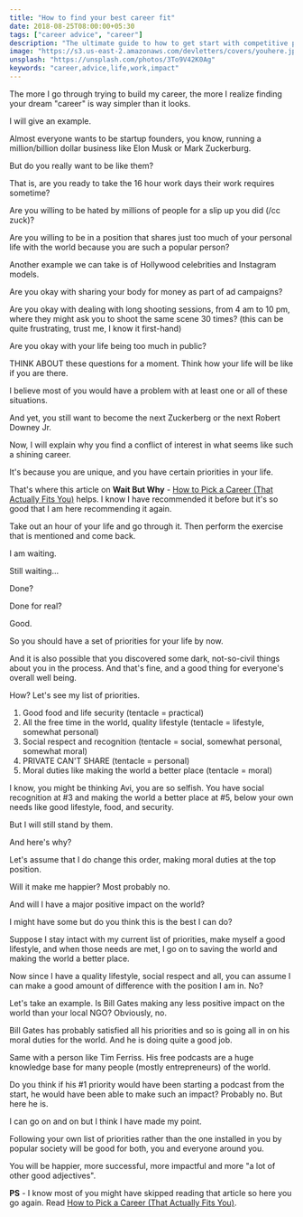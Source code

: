 ```yaml
---
title: "How to find your best career fit"
date: 2018-08-25T08:00:00+05:30
tags: ["career advice", "career"]
description: "The ultimate guide to how to get start with competitive programming and building your algorithmic skills"
image: "https://s3.us-east-2.amazonaws.com/devletters/covers/youhere.jpeg"
unsplash: "https://unsplash.com/photos/3To9V42K0Ag"
keywords: "career,advice,life,work,impact"
---
```


The more I go through trying to build my career, the more I realize finding your dream "career" is way simpler than it looks.

I will give an example.

Almost everyone wants to be startup founders, you know, running a million/billion dollar business like Elon Musk or Mark Zuckerburg.

But do you really want to be like them?

That is, are you ready to take the 16 hour work days their work requires sometime?

Are you willing to be hated by millions of people for a slip up you did (/cc zuck)?

Are you willing to be in a position that shares just too much of your personal life with the world because you are such a popular person?

Another example we can take is of Hollywood celebrities and Instagram models.

Are you okay with sharing your body for money as part of ad campaigns?

Are you okay with dealing with long shooting sessions, from 4 am to 10 pm, where they might ask you to shoot the same scene 30 times? (this can be quite frustrating, trust me, I know it first-hand)

Are you okay with your life being too much in public?

THINK ABOUT these questions for a moment. Think how your life will be like if you are there. 

I believe most of you would have a problem with at least one or all of these situations. 

And yet, you still want to become the next Zuckerberg or the next Robert Downey Jr.

Now, I will explain why you find a conflict of interest in what seems like such a shining career. 

It's because you are unique, and you have certain priorities in your life.

That's where this article on **Wait But Why** - [How to Pick a Career (That Actually Fits You)](https://waitbutwhy.com/2018/04/picking-career.html) helps. I know I have recommended it before but it's so good that I am here recommending it again.

Take out an hour of your life and go through it. Then perform the exercise that is mentioned and come back.

I am waiting.

Still waiting...

Done?

Done for real?

Good.

So you should have a set of priorities for your life by now.

And it is also possible that you discovered some dark, not-so-civil things about you in the process. And that's fine, and a good thing for everyone's overall well being.

How? Let's see my list of priorities.

1. Good food and life security (tentacle = practical)
2. All the free time in the world, quality lifestyle (tentacle = lifestyle, somewhat personal)
3. Social respect and recognition (tentacle = social, somewhat personal, somewhat moral)
4. PRIVATE CAN'T SHARE (tentacle = personal)
5. Moral duties like making the world a better place (tentacle = moral)

I know, you might be thinking Avi, you are so selfish. You have social recognition at #3 and making the world a better place at #5, below your own needs like good lifestyle, food, and security.

But I will still stand by them.

And here's why?

Let's assume that I do change this order, making moral duties at the top position.

Will it make me happier? Most probably no.

And will I have a major positive impact on the world?

I might have some but do you think this is the best I can do?

Suppose I stay intact with my current list of priorities, make myself a good lifestyle, and when those needs are met, I go on to saving the world and making the world a better place.

Now since I have a quality lifestyle, social respect and all, you can assume I can make a good amount of difference with the position I am in. No?

Let's take an example. Is Bill Gates making any less positive impact on the world than your local NGO? Obviously, no. 

Bill Gates has probably satisfied all his priorities and so is going all in on his moral duties for the world. And he is doing quite a good job.

Same with a person like Tim Ferriss. His free podcasts are a huge knowledge base for many people (mostly entrepreneurs) of the world.

Do you think if his #1 priority would have been starting a podcast from the start, he would have been able to make such an impact? Probably no. But here he is.

I can go on and on but I think I have made my point.

Following your own list of priorities rather than the one installed in you by popular society will be good for both, you and everyone around you.

You will be happier, more successful, more impactful and more "a lot of other good adjectives".

**PS** - I know most of you might have skipped reading that article so here you go again. Read [How to Pick a Career (That Actually Fits You)](https://waitbutwhy.com/2018/04/picking-career.html).
